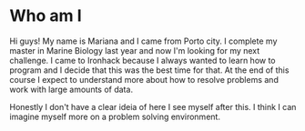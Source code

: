 # Who am I

Hi guys! My name is Mariana and I came from Porto city. I complete my master in Marine Biology last year and now I'm looking for my next challenge. 
I came to Ironhack because I always wanted to learn how to program and I decide that this was the best time for that. At the end of this course I expect to understand more about how to resolve problems and work with large amounts of data.

Honestly I don't have a clear ideia of here I see myself after this. I think I can imagine myself more on a problem solving environment. 


